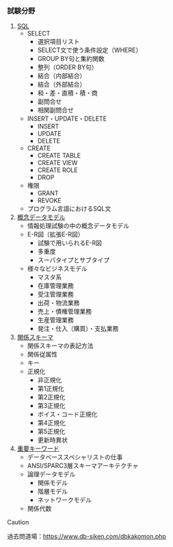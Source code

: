 ### 試験分野
1. [SQL]() 
    + SELECT
      -   選択項目リスト
      -   SELECT文で使う条件設定（WHERE）
      -   GROUP BY句と集約関数
      -   整列（ORDER BY句）
      -   結合（内部結合）
      -   結合（外部結合）
      -   和・差・直積・積・商
      -   副問合せ
      -   相関副問合せ
    + INSERT・UPDATE・DELETE
      -   INSERT
      -   UPDATE
      -   DELETE
    + CREATE
      -   CREATE TABLE
      -   CREATE VIEW
      -   CREATE ROLE
      -   DROP
    + 権限
      -   GRANT
      -   REVOKE
    + プログラム言語におけるSQL文
2. [概念データモデル]()
    + 情報処理試験の中の概念データモデル
    + E-R図（拡張E-R図）
      -   試験で用いられるE-R図
      -   多重度
      -   スーパタイプとサブタイプ
    + 様々なビジネスモデル
      -   マスタ系
      -   在庫管理業務
      -   受注管理業務
      -   出荷・物流業務
      -   売上・債権管理業務
      -   生産管理業務
      -   発注・仕入（購買）・支払業務
3. [関係スキーマ]()
    + 関係スキーマの表記方法
    + 関係従属性
    + キー
    + 正規化
      -   非正規化
      -   第1正規化
      -   第2正規化
      -   第3正規化
      -   ボイス・コード正規化
      -   第4正規化
      -   第5正規化
      -   更新時異状
4. [重要キーワード]()
    + データベーススペシャリストの仕事
    + ANSI/SPARC3層スキーマアーキテクチャ
    + 論理データモデル
      -   関係モデル
      -   階層モデル
      -   ネットワークモデル
    + 関係代数

> [!CAUTION]
> 過去問道場：https://www.db-siken.com/dbkakomon.php
